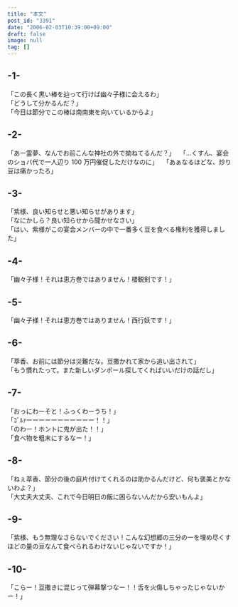 ```yaml
---
title: "本文"
post_id: "3391"
date: "2006-02-03T10:39:00+09:00"
draft: false
image: null
tag: []
---
```


## -1-

「この長く黒い棒を辿って行けば幽々子様に会えるわ」  
「どうして分かるんだ？」  
「今日は節分でこの棒は南南東を向いているからよ」

## -2-

「あー霊夢、なんでお前こんな神社の外で拗ねてるんだ？」　 
「…くすん、宴会のショバ代で一人辺り 100 万円催促しただけなのに」　 
「あぁなるほどな、炒り豆は痛かったろ」

## -3-

「紫様、良い知らせと悪い知らせがあります」  
「なにかしら？良い知らせから聞かせなさい」  
「はい、紫様がこの宴会メンバーの中で一番多く豆を食べる権利を獲得しました」

## -4-

「幽々子様！それは恵方巻ではありません！楼観剣です！」

## -5-

「幽々子様！それは恵方巻ではありません！西行妖です！」

## -6-

「萃香、お前には節分は災難だな。豆撒かれて家から追い出されて」  
「もう慣れたって。また新しいダンボール探してくればいいだけの話だし」

## -7-

「おっにわーそと！ふっくわーうち！」  
「ｺﾞﾙｧーーーーーーーーーーー！！」  
「のわー！ホントに鬼が出た！！」  
「食べ物を粗末にするなー！」

## -8-

「ねぇ萃香、節分の後の庭片付けてくれるのは助かるんだけど、何も褒美とかないわよ？」  
「大丈夫大丈夫、これで今日明日の飯に困らないんだから安いもんよ」

## -9-

「紫様、もう無理なさらないでください！こんな幻想郷の三分の一を埋め尽くすほどの量の豆なんて食べられるわけないじゃないですか！」

## -10-

「こらー！豆撒きに混じって弾幕撃つなー！！舌を火傷しちゃったじゃないかー！」
